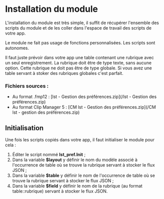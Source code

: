 # Installation du module

L'installation du module est très simple, il suffit de récupérer l'ensemble des scripts du module et de les coller dans l'espace de travail des scripts de votre app.

Le module ne fait pas usage de fonctions personnalisées. Les scripts sont autonomes.

Il faut juste prévoir dans votre app une table contenant une rubrique avec un seul enregistrement. La rubrique doit être de type texte, sans aucune option. Cette rubrique ne doit pas être de type globale. Si vous avez une table servant à stoker des rubriques globales c'est parfait.

### Fichiers sources :

* Au format .fmp12 : [lst - Gestion des préférences.zip](/lst - Gestion des préférences.zip)
* Au format Clip Manager 5 : [CM lst - Gestion des préférences.zip](/CM lst - gestion des préférences.zip)

## Initialisation

Une fois les scripts copiés dans votre app, il faut initialiser le module pour cela :

1. Éditer le script nommé **lst\_pref.Init** ;
2. Dans la variable **$layout** y définir le nom du modèle associé à l'occurrence de table où se trouve la rubrique servant à stocker le flux JSON ;
3. Dans la variable **$table** y définir le nom de l'occurrence de table où se trouve la rubrique servant à stocker le flux JSON ;
4. Dans la variable **$field** y définir le nom de la rubrique \(au format table::rubrique\) servant à stocker le flux JSON.



